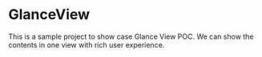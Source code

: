 # GlanceView
This is a sample project to show case Glance View POC. We can show the contents in one view with rich user experience.
